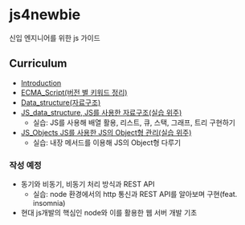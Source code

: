 # js4newbie

신입 엔지니어를 위한 js 가이드

## Curriculum

- [Introduction](/Introduction/README.md)
- [ECMA_Script(버전 별 키워드 정리)](/ECMA_Script/README.md)
- [Data_structure(자료구조)](/Data_structure/README.md)
- [JS_data_structure, JS를 사용한 자료구조(실습 위주)](JS_data_scructure/README.md)
  - 실습: JS를 사용해 배열 활용, 리스트, 큐, 스택, 그래프, 트리 구현하기
- [JS_Objects JS를 사용한 JS의 Object형 관리(실습 위주)](/JS_Objects/README.md)
  - 실습: 내장 메서드를 이용해 JS의 Object형 다루기

### 작성 예정

- 동기와 비동기, 비동기 처리 방식과 REST API
  - 실습: node 환경에서의 http 통신과 REST API를 알아보며 구현(feat. insomnia)
- 현대 js개발의 핵심인 node와 이를 활용한 웹 서버 개발 기초

